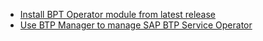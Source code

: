 - [Install BPT Operator module from latest release](01-10-module-installation_from_latest_release.md)
- [Use BTP Manager to manage SAP BTP Service Operator](02-10-usage.md)
